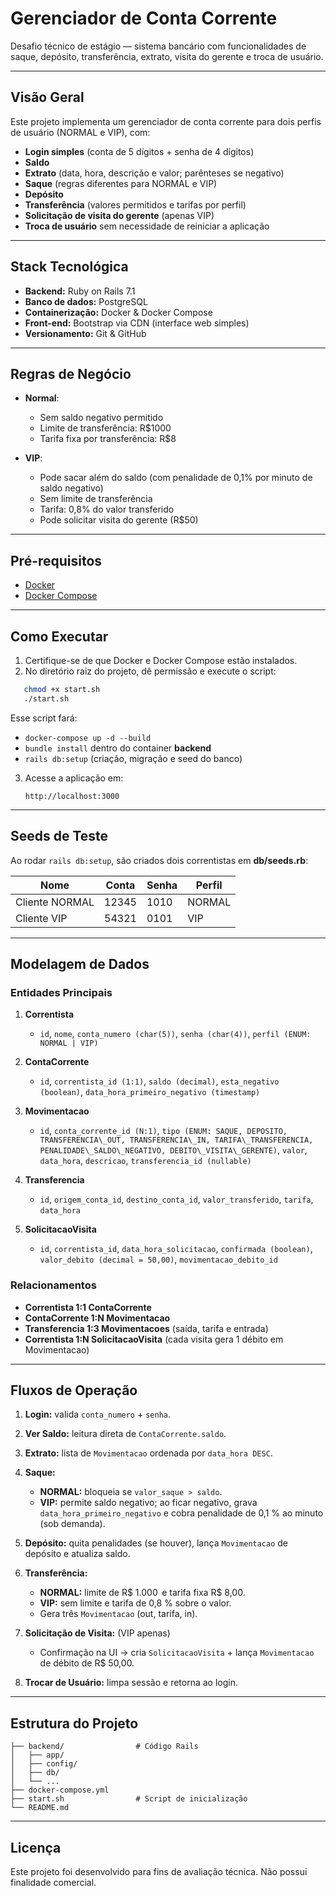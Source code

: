 # Gerenciador de Conta Corrente 

Desafio técnico de estágio — sistema bancário com funcionalidades de saque, depósito, transferência, extrato, visita do gerente e troca de usuário.

---

## Visão Geral

Este projeto implementa um gerenciador de conta corrente para dois perfis de usuário (NORMAL e VIP), com:

- **Login simples** (conta de 5 dígitos + senha de 4 dígitos)  
- **Saldo**  
- **Extrato** (data, hora, descrição e valor; parênteses se negativo)  
- **Saque** (regras diferentes para NORMAL e VIP)  
- **Depósito**  
- **Transferência** (valores permitidos e tarifas por perfil)  
- **Solicitação de visita do gerente** (apenas VIP)  
- **Troca de usuário** sem necessidade de reiniciar a aplicação  

---

## Stack Tecnológica

- **Backend:** Ruby on Rails 7.1  
- **Banco de dados:** PostgreSQL  
- **Containerização:** Docker & Docker Compose  
- **Front-end:** Bootstrap via CDN (interface web simples)  
- **Versionamento:** Git & GitHub  

---

## Regras de Negócio

* **Normal**:

  * Sem saldo negativo permitido
  * Limite de transferência: R\$1000
  * Tarifa fixa por transferência: R\$8
* **VIP**:

  * Pode sacar além do saldo (com penalidade de 0,1% por minuto de saldo negativo)
  * Sem limite de transferência
  * Tarifa: 0,8% do valor transferido
  * Pode solicitar visita do gerente (R\$50)

---

## Pré-requisitos

- [Docker](https://www.docker.com/)  
- [Docker Compose](https://docs.docker.com/compose/)  

---

## Como Executar

1. Certifique-se de que Docker e Docker Compose estão instalados.  
2. No diretório raiz do projeto, dê permissão e execute o script:

```bash
   chmod +x start.sh
   ./start.sh
````

Esse script fará:

* `docker-compose up -d --build`
* `bundle install` dentro do container **backend**
* `rails db:setup` (criação, migração e seed do banco)

3. Acesse a aplicação em:

   ```
   http://localhost:3000
   ```

---

## Seeds de Teste

Ao rodar `rails db:setup`, são criados dois correntistas em **db/seeds.rb**:

| Nome           | Conta | Senha | Perfil |
| -------------  | ----- | ----- | ------ |
| Cliente NORMAL | 12345 | 1010  | NORMAL |
| Cliente VIP    | 54321 | 0101  | VIP    |

---

## Modelagem de Dados

### Entidades Principais

1. **Correntista**

   * `id`, `nome`, `conta_numero (char(5))`, `senha (char(4))`, `perfil (ENUM: NORMAL | VIP)`

2. **ContaCorrente**

   * `id`, `correntista_id (1:1)`, `saldo (decimal)`, `esta_negativo (boolean)`, `data_hora_primeiro_negativo (timestamp)`

3. **Movimentacao**

   * `id`, `conta_corrente_id (N:1)`, `tipo (ENUM: SAQUE, DEPOSITO, TRANSFERENCIA\_OUT, TRANSFERENCIA\_IN, TARIFA\_TRANSFERENCIA, PENALIDADE\_SALDO\_NEGATIVO, DEBITO\_VISITA\_GERENTE)`, `valor`, `data_hora`, `descricao`, `transferencia_id (nullable)`

4. **Transferencia**

   * `id`, `origem_conta_id`, `destino_conta_id`, `valor_transferido`, `tarifa`, `data_hora`

5. **SolicitacaoVisita**

   * `id`, `correntista_id`, `data_hora_solicitacao`, `confirmada (boolean)`, `valor_debito (decimal = 50,00)`, `movimentacao_debito_id`

### Relacionamentos

* **Correntista 1:1 ContaCorrente**
* **ContaCorrente 1\:N Movimentacao**
* **Transferencia 1:3 Movimentacoes** (saída, tarifa e entrada)
* **Correntista 1\:N SolicitacaoVisita** (cada visita gera 1 débito em Movimentacao)

---

## Fluxos de Operação

1. **Login:** valida `conta_numero` + `senha`.
2. **Ver Saldo:** leitura direta de `ContaCorrente.saldo`.
3. **Extrato:** lista de `Movimentacao` ordenada por `data_hora DESC`.
4. **Saque:**

   * **NORMAL:** bloqueia se `valor_saque > saldo`.
   * **VIP:** permite saldo negativo; ao ficar negativo, grava `data_hora_primeiro_negativo` e cobra penalidade de 0,1 % ao minuto (sob demanda).
5. **Depósito:** quita penalidades (se houver), lança `Movimentacao` de depósito e atualiza saldo.
6. **Transferência:**

   * **NORMAL:** limite de R\$ 1.000  e tarifa fixa R\$ 8,00.
   * **VIP:** sem limite e tarifa de 0,8 % sobre o valor.
   * Gera três `Movimentacao` (out, tarifa, in).
7. **Solicitação de Visita:** (VIP apenas)

   * Confirmação na UI → cria `SolicitacaoVisita` + lança `Movimentacao` de débito de R\$ 50,00.
8. **Trocar de Usuário:** limpa sessão e retorna ao login.

---

## Estrutura do Projeto

```
├── backend/                # Código Rails
│   ├── app/
│   ├── config/
│   ├── db/
│   └── ...
├── docker-compose.yml
├── start.sh                # Script de inicialização
└── README.md
```

---
## Licença

Este projeto foi desenvolvido para fins de avaliação técnica. Não possui finalidade comercial.



